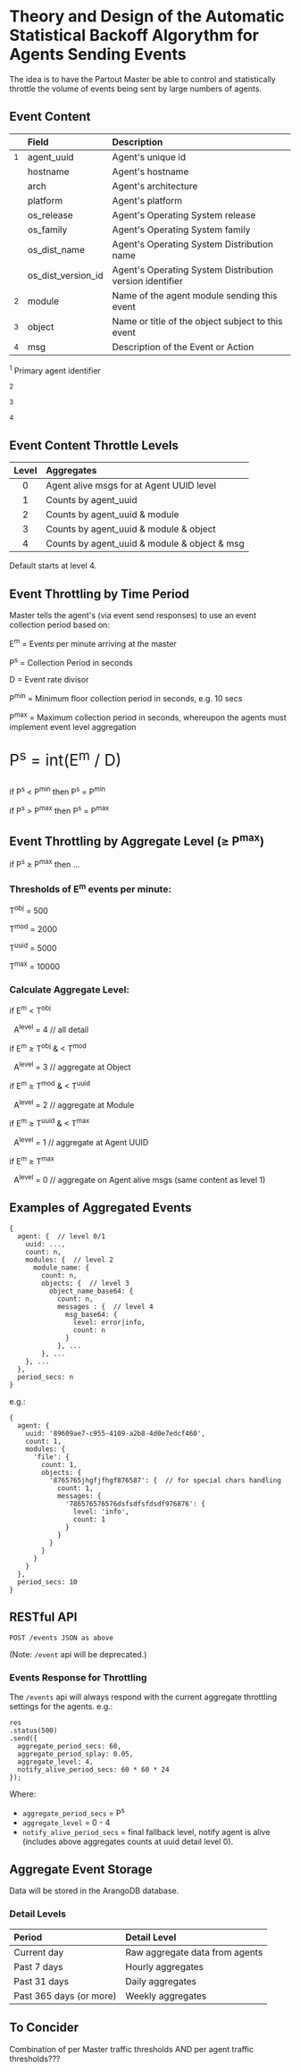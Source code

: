 # Theory and Design of the Automatic Statistical Backoff Algorythm for Agents Sending Events

The idea is to have the Partout Master be able to control and statistically throttle the volume of events being sent by large numbers of agents.

## Event Content

|               | Field | Description |
| :-----------: | :---- | :---------- |
| <sup>1</sup>  | agent_uuid | Agent's unique id |
|               | hostname | Agent's hostname |
|               | arch | Agent's architecture |
|               | platform | Agent's platform |
|               | os_release | Agent's Operating System release |
|               | os_family | Agent's Operating System family |
|               | os_dist_name | Agent's Operating System Distribution name |
|               | os_dist_version_id | Agent's Operating System Distribution version identifier |
| <sup>2</sup>  | module | Name of the agent module sending this event |
| <sup>3</sup>  | object | Name or title of the object subject to this event |
| <sup>4</sup>  | msg | Description of the Event or Action |

<sup>1</sup> Primary agent identifier

<sup>2</sup>

<sup>3</sup>

<sup>4</sup>

## Event Content Throttle Levels

| Level | Aggregates |
| :---: | :--------- |
|   0   | Agent alive msgs for at Agent UUID level |
|   1   | Counts by agent_uuid |
|   2   | Counts by agent_uuid & module |
|   3   | Counts by agent_uuid & module & object |
|   4   | Counts by agent_uuid & module & object & msg |

Default starts at level 4.

## Event Throttling by Time Period

Master tells the agent's (via event send responses) to use an event collection period based on:

E<sup>m</sup> = Events per minute arriving at the master

P<sup>s</sup> = Collection Period in seconds

D = Event rate divisor

P<sup>min</sup> = Minimum floor collection period in seconds, e.g. 10 secs

P<sup>max</sup> = Maximum collection period in seconds, whereupon the agents must implement event level aggregation

<p style="font-size: 200%">
P<sup>s</sup> = int(E<sup>m</sup> / D)
</p>

if P<sup>s</sup> < P<sup>min</sup> then P<sup>s</sup> = P<sup>min</sup>

if P<sup>s</sup> > P<sup>max</sup> then P<sup>s</sup> = P<sup>max</sup>

## Event Throttling by Aggregate Level (&ge; P<sup>max</sup>)

if P<sup>s</sup> &ge; P<sup>max</sup> then ...

### Thresholds of E<sup>m</sup> events per minute:
T<sup>obj</sup> = 500

T<sup>mod</sup> = 2000

T<sup>uuid</sup> = 5000

T<sup>max</sup> = 10000

### Calculate Aggregate Level:
if E<sup>m</sup> < T<sup>obj</sup>

&nbsp;&nbsp;A<sup>level</sup> = 4   // all detail

if E<sup>m</sup> &ge; T<sup>obj</sup> & < T<sup>mod</sup>

&nbsp;&nbsp;A<sup>level</sup> = 3   // aggregate at Object

if E<sup>m</sup> &ge; T<sup>mod</sup> & < T<sup>uuid</sup>

&nbsp;&nbsp;A<sup>level</sup> = 2   // aggregate at Module

if E<sup>m</sup> &ge; T<sup>uuid</sup> & < T<sup>max</sup>

&nbsp;&nbsp;A<sup>level</sup> = 1   // aggregate at Agent UUID

if E<sup>m</sup> &ge; T<sup>max</sup>

&nbsp;&nbsp;A<sup>level</sup> = 0   // aggregate on Agent alive msgs (same content as level 1)


## Examples of Aggregated Events

    {
      agent: {  // level 0/1
        uuid: ...,
        count: n,
        modules: {  // level 2
          module_name: {
            count: n,
            objects: {  // level 3
              object_name_base64: {
                count: n,
                messages : {  // level 4
                  msg_base64: {
                    level: error|info,
                    count: n
                  }
                }, ...
            }, ...
        }, ...
      },
      period_secs: n
    }

e.g.:

    {
      agent: {
        uuid: '89609ae7-c955-4109-a2b8-4d0e7edcf460',
        count: 1,
        modules: {
          'file': {
            count: 1,
            objects: {
              '8765765jhgfjfhgf876587': {  // for special chars handling
                count: 1,
                messages: {
                  '786576576576dsfsdfsfdsdf976876': {
                    level: 'info',
                    count: 1
                  }
                }
              }
            }
          }
        }
      },
      period_secs: 10
    }

## RESTful API

    POST /events JSON as above

(Note: `/event` api will be deprecated.)

### Events Response for Throttling

The `/events` api will always respond with the current aggregate throttling settings for the agents. e.g.:

    res
    .status(500)
    .send({
      aggregate_period_secs: 60,
      aggregate_period_splay: 0.05,
      aggregate_level: 4,
      notify_alive_period_secs: 60 * 60 * 24
    });

Where:
* `aggregate_period_secs` = P<sup>s</sup>
* `aggregate_level` = 0 - 4
* `notify_alive_period_secs` = final fallback level, notify agent is alive (includes above aggregates counts at uuid detail level 0).

## Aggregate Event Storage

Data will be stored in the ArangoDB database.

### Detail Levels

| Period | Detail Level |
| :----- | :----------- |
| Current day | Raw aggregate data from agents |
| Past 7 days | Hourly aggregates |
| Past 31 days | Daily aggregates |
| Past 365 days (or more) | Weekly aggregates |

## To Concider

Combination of per Master traffic thresholds AND per agent traffic thresholds???
